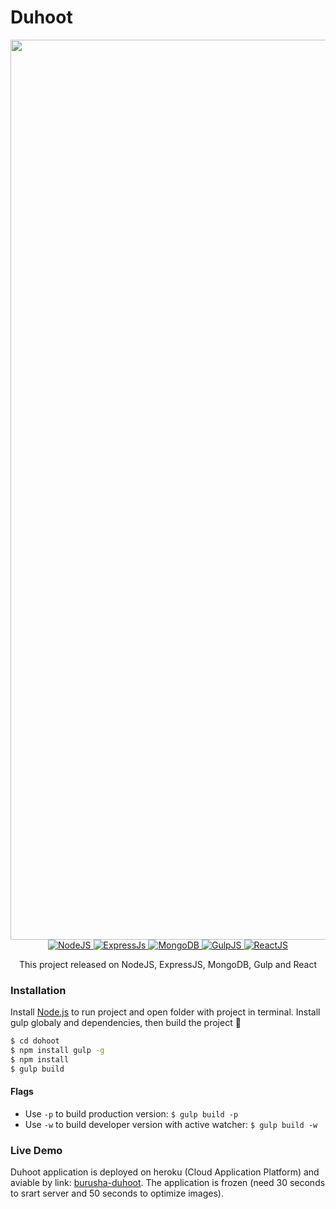 # Duhoot

<div align="center">
  <a href="https://burusha-services.herokuapp.com/">
    <img width="1440" alt="Duhoot" src="https://user-images.githubusercontent.com/28712079/37397559-fd4bf370-278c-11e8-93e3-a975547854c9.png">
  </a>
  <br />
  <a href="https://nodejs.org">
    <img src="https://user-images.githubusercontent.com/28712079/33223427-503c6844-d170-11e7-9b5f-c8fa114698d0.png" alt="NodeJS" />
  </a>
  <a href="http://expressjs.com">
    <img src="https://user-images.githubusercontent.com/28712079/33223424-4fd43ad0-d170-11e7-8507-a78b5544df80.png" alt="ExpressJs" />
  </a>
  <a href="https://www.mongodb.com">
    <img src="https://user-images.githubusercontent.com/28712079/33223426-501815c0-d170-11e7-8012-0e4f5283b901.png" alt="MongoDB" />
  </a>
  <a href="https://gulpjs.com/">
    <img src="https://user-images.githubusercontent.com/28712079/33223425-4ff77aae-d170-11e7-891a-7aa37431f86a.png" alt="GulpJS" />
  </a>
  <a href="https://reactjs.org/">
    <img src="https://user-images.githubusercontent.com/28712079/37281858-8133ebec-2603-11e8-96ff-2b1c7f04a1f4.png" alt="ReactJS" />
  </a>
  <p>This project released on NodeJS, ExpressJS, MongoDB, Gulp and React</p>
</div>

### Installation

Install [Node.js](https://nodejs.org/) to run project and open folder with project in terminal. Install gulp globaly and dependencies, then build the project :rocket:
```sh
$ cd dohoot
$ npm install gulp -g
$ npm install
$ gulp build
```

#### Flags
* Use `-p` to build production version: `$ gulp build -p`
* Use `-w` to build developer version with active watcher: `$ gulp build -w`

### Live Demo
Duhoot application is deployed on heroku (Cloud Application Platform) and aviable by link: [burusha-duhoot](https://burusha-duhoot.herokuapp.com/). The application is frozen (need 30 seconds to srart server and 50 seconds to optimize images).